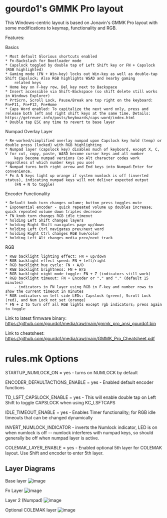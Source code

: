 # gourdo1's GMMK Pro layout

This Windows-centric layout is based on Jonavin's GMMK Pro layout with some modifications to keymap, functionality and RGB.

Features:

Basics

	* Most default Glorious shortcuts enabled
	* Fn-Backslash for Bootloader mode
	* Capslock toggled by double tap of Left Shift key or FN + Capslock (RGB highlighted)
	* Gaming mode (FN + Win-key) locks out Win-key as well as double-tap Shift Capslock; Also RGB highlights WSAD and nearby gaming
        related keys
	* Home key on F-key row, Del key next to Backspace
	* Insert accessible via Shift-Backspace (so shift delete still works in Windows Explorer)
	* PrtScrn, Scroll Lock, Pause/Break are top right on the keyboard: Fn+F11, Fn+F12, Fn+Home
	* Caps Word enabled: To capitalize the next word only, press and release both left and right shift keys at the same time. Details: https://getreuer.info/posts/keyboards/caps-word/index.html
	* Double tap ESC any time to revert to base layer

Numpad Overlay Layer

	* Re-worked/simplified overlay numpad upon Capslock key hold (temp) or double press (locked) with RGB highlighting
	* Numpad layer (capslock key) disables much of keyboard, except X, C, V for cut, copy, paste, WASD become cursor keys and all number
        keys become numpad versions (so Alt character codes work regardless of which number keys you use)
	* Numpad turns both right arrow and End keys into Numpad-Enter for convenience.
	* Fn & N keys light up orange if system numlock is off (inverted status), indicating numpad keys will not deliver expected output
        (FN + N to toggle)

Encoder Functionality

	* Default knob turn changes volume; button press toggles mute
	* Exponential encoder - quick repeated volume up doubles increase; quick repeated volume down triples decrease
	* FN knob turn changes RGB idle timeout
	* holding Left Shift changes layers
	* holding Right Shift navigates page up/down
	* holding Left Ctrl navigates prev/next word
	* holding Right Ctrl changes RGB hue/color
	* holding Left Alt changes media prev/next track

RGB

	* RGB backlight lighting effect: FN + up/down
	* RGB backlight effect speed: FN + left/right
	* RGB backlight hue cycle: FN + A/D
	* RGB backlight brightness: FN + W/S
	* RGB backlight night mode toggle: FN + Z (indicators still work)
	* RGB backlight timeout: FN + Encoder or "," and "." (default 15 minutes)
        - indicators in FN layer using RGB in F-key and number rows to show the current timeout in minutes
	* RGB indicators on left side LEDs: Capslock (green), Scroll Lock (red), and Num Lock not set (orange) 
    * FN + Z to turn off all RGB lights except rgb indicators; press again to toggle

Link to latest firmware binary: https://github.com/gourdo1/media/raw/main/gmmk_pro_ansi_gourdo1.bin

Link to cheatsheet: https://github.com/gourdo1/media/raw/main/GMMK_Pro_Cheatsheet.pdf

	
rules.mk Options
================

STARTUP_NUMLOCK_ON = yes     		 - turns on NUMLOCK by default

ENCODER_DEFAULTACTIONS_ENABLE = yes  - Enabled default encoder functions

TD_LSFT_CAPSLOCK_ENABLE = yes    	 - This will enable double tap on Left Shift to toggle CAPSLOCK when using KC_LSFTCAPS

IDLE_TIMEOUT_ENABLE = yes   		 - Enables Timer functionality; for RGB idle timeouts that can be changed dynamically

INVERT_NUMLOCK_INDICATOR   			 - inverts the Numlock indicator, LED is on when numlock is off -- numlock interferes with numpad keys, so should generally be off when numpad layer is active.

COLEMAK_LAYER_ENABLE = yes   		 - Enabled optional 5th layer for COLEMAK layout. Use Shift and encoder to enter 5th layer.


## Layer Diagrams
Base layer
![image](https://raw.githubusercontent.com/gourdo1/media/main/base.png)

Fn Layer
![image](https://raw.githubusercontent.com/gourdo1/media/main/fn1.png)

Layer 2 (Numpad)
![image](https://raw.githubusercontent.com/gourdo1/media/main/numpad.png)

Optional COLEMAK layer
![image](https://user-images.githubusercontent.com/71780717/131235050-980d2f54-2d23-4ae8-a83f-9fcdbe60d6cb.png)
